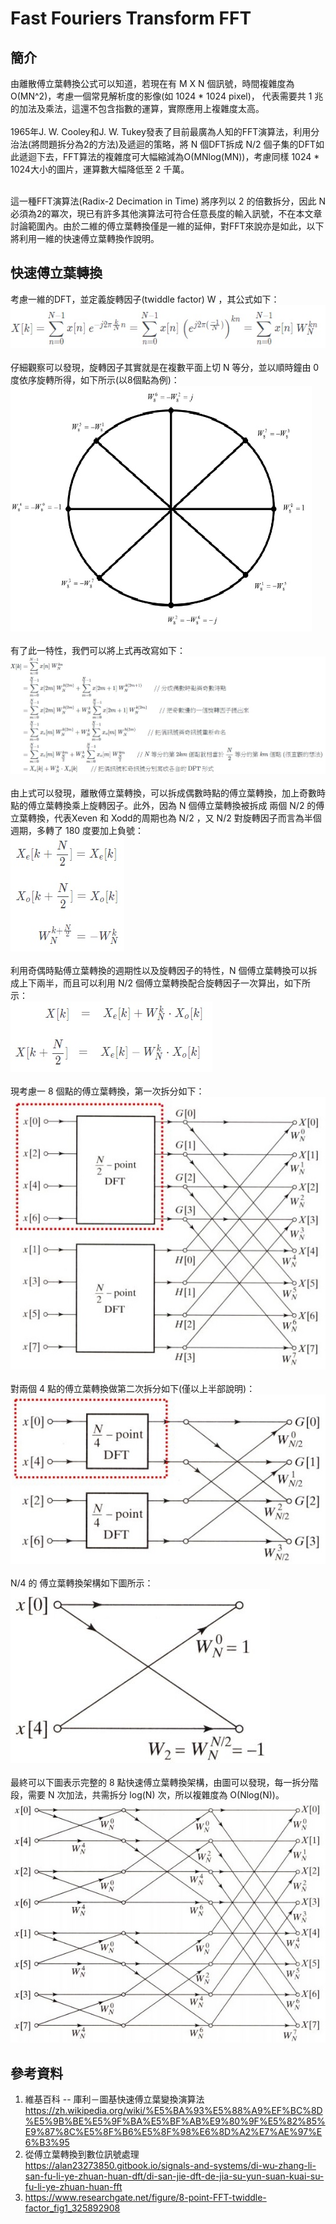 # Fast Fouriers Transform  FFT
## 簡介
由離散傅立葉轉換公式可以知道，若現在有 M X N 個訊號，時間複雜度為O(MN^2)，考慮一個常見解析度的影像(如 1024 * 1024 pixel)，
代表需要共 1 兆的加法及乘法，這還不包含指數的運算，實際應用上複雜度太高。<br><br>
1965年J. W. Cooley和J. W. Tukey發表了目前最廣為人知的FFT演算法，利用分治法(將問題拆分為2的方法)及遞迴的策略，將 N 個DFT拆成
N/2 個子集的DFT如此遞迴下去，FFT算法的複雜度可大幅縮減為O(MNlog(MN))，考慮同樣 1024 * 1024大小的圖片，運算數大幅降低至 2 千萬。<br><br>

這一種FFT演算法(Radix-2 Decimation in Time)
將序列以 2 的倍數拆分，因此 N 必須為2的冪次，現已有許多其他演算法可符合任意長度的輸入訊號，不在本文章討論範圍內。由於二維的傅立葉轉換僅是一維的延伸，對FFT來說亦是如此，以下將利用一維的快速傅立葉轉換作說明。

## 快速傅立葉轉換
考慮一維的DFT，並定義旋轉因子(twiddle factor) W ，其公式如下：<br>
![image](https://github.com/Chang-Chia-Chi/Image-Processing/blob/master/Fourier%20Transform%20in%20Image%20Processing/FFT/pic/1D%20DFT.jpg)<br><br>
仔細觀察可以發現，旋轉因子其實就是在複數平面上切 N 等分，並以順時鐘由 0 度依序旋轉所得，如下所示(以8個點為例)：<br>
![image](https://github.com/Chang-Chia-Chi/Image-Processing/blob/master/Fourier%20Transform%20in%20Image%20Processing/FFT/pic/twiddle%20factor.jpg)<br><br>
有了此一特性，我們可以將上式再改寫如下：<br>
![image](https://github.com/Chang-Chia-Chi/Image-Processing/blob/master/Fourier%20Transform%20in%20Image%20Processing/FFT/pic/DFT%20rewrite.jpg)<br><br>
由上式可以發現，離散傅立葉轉換，可以拆成偶數時點的傅立葉轉換，加上奇數時點的傅立葉轉換乘上旋轉因子。此外，因為 N 個傅立葉轉換被拆成
兩個 N/2 的傅立葉轉換，代表Xeven 和 Xodd的周期也為 N/2 ，又 N/2 對旋轉因子而言為半個週期，多轉了 180 度要加上負號：<br>
![image](https://github.com/Chang-Chia-Chi/Image-Processing/blob/master/Fourier%20Transform%20in%20Image%20Processing/FFT/pic/symmetry.jpg)<br><br>
利用奇偶時點傅立葉轉換的週期性以及旋轉因子的特性，N 個傅立葉轉換可以拆成上下兩半，而且可以利用 N/2 個傅立葉轉換配合旋轉因子一次算出，如下所示：<br>
![image](https://github.com/Chang-Chia-Chi/Image-Processing/blob/master/Fourier%20Transform%20in%20Image%20Processing/FFT/pic/Formula.jpg)<br><br>
現考慮一 8 個點的傅立葉轉換，第一次拆分如下：<br>
![image](https://github.com/Chang-Chia-Chi/Image-Processing/blob/master/Fourier%20Transform%20in%20Image%20Processing/FFT/pic/first%20divide.jpg)<br><br>
對兩個 4 點的傅立葉轉換做第二次拆分如下(僅以上半部說明)：<br>
![image](https://github.com/Chang-Chia-Chi/Image-Processing/blob/master/Fourier%20Transform%20in%20Image%20Processing/FFT/pic/2nd%20divide.jpg)<br><br>
N/4 的 傅立葉轉換架構如下圖所示：<br>
![image](https://github.com/Chang-Chia-Chi/Image-Processing/blob/master/Fourier%20Transform%20in%20Image%20Processing/FFT/pic/third%20divide.jpg)<br><br>
最終可以下圖表示完整的 8 點快速傅立葉轉換架構，由圖可以發現，每一拆分階段，需要 N 次加法，共需拆分 log(N) 次，所以複雜度為 O(Nlog(N))。<br>
![image](https://github.com/Chang-Chia-Chi/Image-Processing/blob/master/Fourier%20Transform%20in%20Image%20Processing/FFT/pic/Final%20Structure.jpg)<br>

## 參考資料
1. 維基百科 -- 庫利－圖基快速傅立葉變換演算法 https://zh.wikipedia.org/wiki/%E5%BA%93%E5%88%A9%EF%BC%8D%E5%9B%BE%E5%9F%BA%E5%BF%AB%E9%80%9F%E5%82%85%E9%87%8C%E5%8F%B6%E5%8F%98%E6%8D%A2%E7%AE%97%E6%B3%95
2. 從傅立葉轉換到數位訊號處理<br> https://alan23273850.gitbook.io/signals-and-systems/di-wu-zhang-li-san-fu-li-ye-zhuan-huan-dft/di-san-jie-dft-de-jia-su-yun-suan-kuai-su-fu-li-ye-zhuan-huan-fft
3. https://www.researchgate.net/figure/8-point-FFT-twiddle-factor_fig1_325892908
